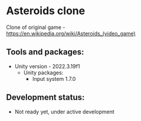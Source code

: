 # Asteroids clone
Clone of original game - https://en.wikipedia.org/wiki/Asteroids_(video_game)


## Tools and packages:
- Unity version - 2022.3.19f1
  - Unity packages:
    - Input system 1.7.0
  
## Development status:
- Not ready yet, under active development